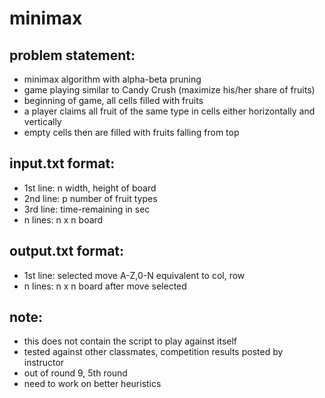 # minimax

## problem statement:
* minimax algorithm with alpha-beta pruning
* game playing similar to Candy Crush (maximize his/her share of fruits)
* beginning of game, all cells filled with fruits
* a player claims all fruit of the same type in cells either horizontally and vertically
* empty cells then are filled with fruits falling from top

## input.txt format:
* 1st line: n width, height of board
* 2nd line: p number of fruit types
* 3rd line: time-remaining in sec
* n lines: n x n board

## output.txt format:
* 1st line: selected move A-Z,0-N equivalent to col, row
* n lines: n x n board after move selected

## note:
* this does not contain the script to play against itself
* tested against other classmates, competition results posted by instructor
* out of round 9, 5th round
* need to work on better heuristics


